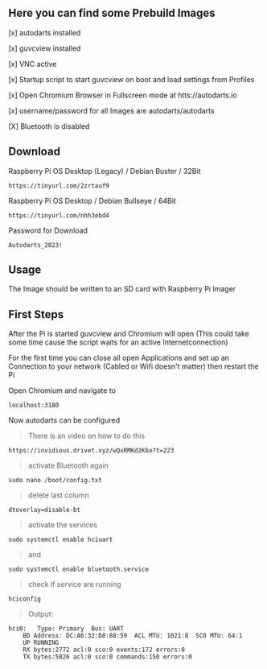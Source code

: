 ## Here you can find some Prebuild Images

[x] autodarts installed

[x] guvcview installed

[x] VNC active

[x] Startup script to start guvcview on boot and load settings from Profiles

[x] Open Chromium Browser in Fullscreen mode at htts://autodarts.io

[x] username/password for all Images are autodarts/autodarts

[X] Bluetooth is disabled


## Download

Raspberry Pi OS Desktop (Legacy) / Debian Buster / 32Bit
```
https://tinyurl.com/2zrtauf9
```

Raspberry Pi OS Desktop / Debian Bullseye / 64Bit
```
https://tinyurl.com/nhh3ebd4
```

Password for Download
```
Autodarts_2023!
```

## Usage

The Image should be written to an SD card with Raspberry Pi Imager

## First Steps

After the Pi is started guvcview and Chromium will open (This could take some time cause the script waits for an active Internetconnection)

For the first time you can close all open Applications and set up an Connection to your network (Cabled or Wifi doesn't matter) then restart the Pi


Open Chromium and navigate to
```
localhost:3180
```

Now autodarts can be configured

> There is an video on how to do this
```
https://invidious.drivet.xyz/wQxRMKd2K6o?t=223
```
> activate Bluetooth again

```
sudo nano /boot/config.txt
```

> delete last column
```
dtoverlay=disable-bt
```

> activate the services
```
sudo systemctl enable hciuart
```

> and
```
sudo systemctl enable bluetooth.service
```

> check if service are running
```
hciconfig
```

> Output:
```
hci0:	Type: Primary  Bus: UART
	BD Address: DC:A6:32:D8:88:59  ACL MTU: 1021:8  SCO MTU: 64:1
	UP RUNNING 
	RX bytes:2772 acl:0 sco:0 events:172 errors:0
	TX bytes:5826 acl:0 sco:0 commands:150 errors:0
```